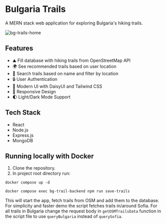 # Bulgaria Trails
A MERN stack web application for exploring Bulgaria's hiking trails.


![bg-trails-home](https://github.com/user-attachments/assets/9a44b1c9-660e-47ff-a41a-01630234fad6)


## Features
- ⛰️ Fill database with hiking trails from OpenStreetMap API
- 🌍 See recommended trails based on user location
- 🔎 Search trails based on name and filter by location
- 🔒 User Authentication
- 🎨 Modern UI with DaisyUI and Tailwind CSS
- 📱 Responsive Design
- 🌓 Light/Dark Mode Support


## Tech Stack
- React
- Node.js
- Express.js
- MongoDB


## Running locally with Docker
1. Clone the repository.
2. In project root directory run:
```
docker compose up -d

docker compose exec bg-trail-backend npm run save-trails
```
This will start the app, fetch trails from OSM and add them to the database.
For simplicity and faster demo the script fetches trails in/around Sofia. For all trails in Bulgaria change the request body in `getOSMTrailsData` function in the script file to use `queryBulgaria` instead of `querySofia`.

